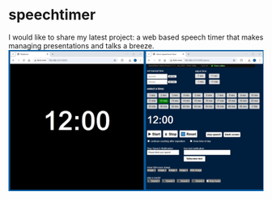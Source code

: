 # speechtimer
I would like to share my latest project: a web based speech timer that makes managing presentations and talks a breeze.
![Alt-Text](speechtimer.JPG)
